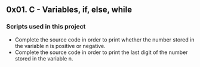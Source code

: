 ## 0x01. C - Variables, if, else, while
### Scripts used in this project
* Complete the source code in order to print whether the number stored in the variable n is positive or negative.
* Complete the source code in order to print the last digit of the number stored in the variable n.
